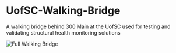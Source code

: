 # UofSC-Walking-Bridge
A walking bridge behind 300 Main at the UofSC used for testing and validating structural health monitoring solutions 

![Full Walking Bridge](https://github.com/ARTS-Laboratory/UofSC-walking-bridge/blob/main/Images/full_bridge1.jpg)